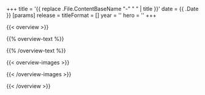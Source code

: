 +++
title = '{{ replace .File.ContentBaseName "-" " " | title }}'
date = {{ .Date }}
[params]
    release = 
    titleFormat = []
    year = ''
    hero = ''
+++

{{< overview >}}

{{% overview-text %}}

{{% /overview-text %}}

{{< overview-images >}}

{{< /overview-images >}}

{{< /overview >}}
